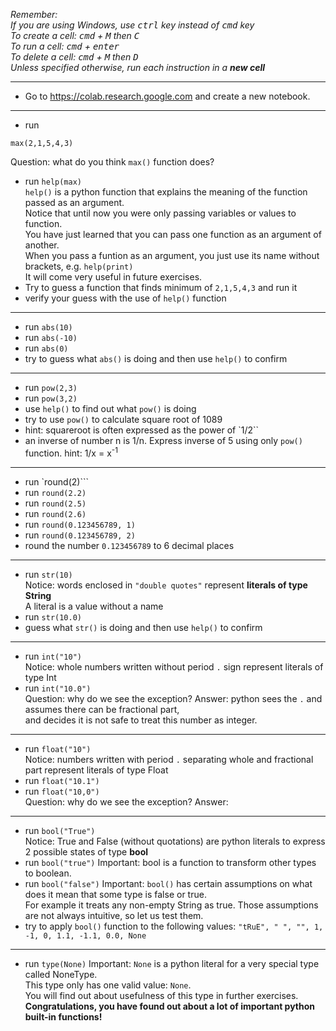 *Remember:*  
*If you are using Windows, use <kbd>ctrl</kbd> key instead of <kbd>cmd</kbd> key*  
*To create a cell: <kbd>cmd</kbd> + <kbd>M</kbd> then <kbd>C</kbd>*  
*To run a cell: <kbd>cmd</kbd> + <kbd>enter</kbd>*  
*To delete a cell: <kbd>cmd</kbd> + <kbd>M</kbd> then <kbd>D</kbd>*  
*Unless specified otherwise, run each instruction in a **new cell***

---
* Go to https://colab.research.google.com and create a new notebook.
---
* run 
```
max(2,1,5,4,3)
```  
Question: what do you think `max()` function does?
* run 
```help(max)```  
  `help()` is a python function that explains the meaning of the function passed as an argument.  
  Notice that until now you were only passing variables or values to function.  
  You have just learned that you can pass one function as an argument of another.  
  When you pass a funtion as an argument, you just use its name without brackets, e.g. `help(print)`  
  It will come very useful in future exercises.
* Try to guess a function that finds minimum of `2,1,5,4,3` and run it
* verify your guess with the use of `help()` function
---
* run ```abs(10)```
* run ```abs(-10)```
* run ```abs(0)```
* try to guess what `abs()` is doing and then use `help()` to confirm
---
* run ```pow(2,3)```
* run ```pow(3,2)```
* use `help()` to find out what `pow()` is doing
* try to use `pow()` to calculate square root of 1089
* hint: squareroot is often expressed as the power of `1/2``
* an inverse of number n is 1/n. Express inverse of 5 using only `pow()` function. 
  hint: 1/x = x<sup>-1</sup>
---
* run `round(2)```
* run ```round(2.2)```
* run ```round(2.5)```
* run ```round(2.6)```
* run ```round(0.123456789, 1)```
* run ```round(0.123456789, 2)```
* round the number `0.123456789` to 6 decimal places
---
* run ```str(10)```  
  Notice: words enclosed in `"double quotes"` represent **literals of type String**  
  A literal is a value without a name
* run ```str(10.0)```
* guess what `str()` is doing and then use `help()` to confirm
---
* run ```int("10")```  
  Notice: whole numbers written without period `.` sign represent literals of type Int
* run ```int("10.0")```  
  Question: why do we see the exception?
  Answer: python sees the `.` and assumes there can be fractional part,  
  and decides it is not safe to treat this number as integer.
---
* run ```float("10")```  
  Notice: numbers written with period `.` separating whole and fractional part represent literals of type Float
* run ```float("10.1")```
* run ```float("10,0")```  
  Question: why do we see the exception?
  Answer:
---
* run ```bool("True")```  
  Notice: True and False (without quotations) are python literals to express 2 possible states of type **bool**
* run ```bool("true")```
  Important: bool is a function to transform other types to boolean.  
* run ```bool("false")```
  Important: `bool()` has certain assumptions on what does it mean that some type is false or true.  
  For example it treats any non-empty String as true.
  Those assumptions are not always intuitive, so let us test them.
* try to apply `bool()` function to the following values: `"tRuE", " ", "", 1, -1, 0, 1.1, -1.1, 0.0, None`
---
* run ```type(None)```
  Important: `None` is a python literal for a very special type called NoneType.  
  This type only has one valid value: `None`.  
  You will find out about usefulness of this type in further exercises.  
**Congratulations, you have found out about a lot of important python built-in functions!**
